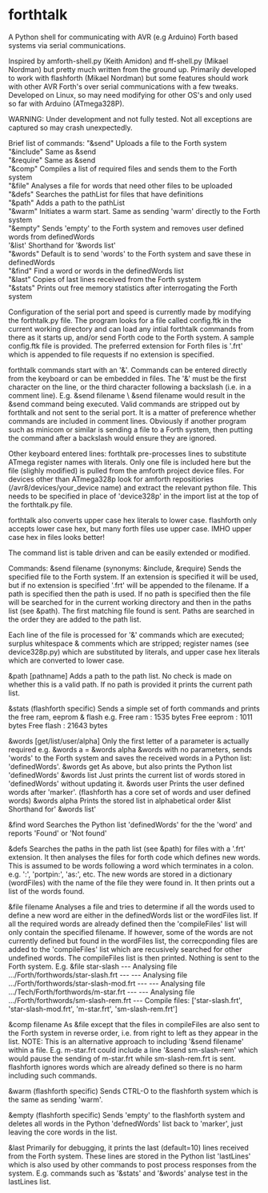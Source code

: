 # forthtalk
A Python shell for communicating with AVR (e.g Arduino) Forth based systems via serial communications.

Inspired by amforth-shell.py (Keith Amidon) and ff-shell.py (Mikael Nordman) but pretty much written from the ground up.
Primarily developed to work with flashforth (Mikael Nordman) but some features should work with other AVR Forth's over serial communications with a few tweaks. Developed on Linux, so may need modifying for other OS's and only used so far with Arduino (ATmega328P).

WARNING: Under development and not fully tested. Not all exceptions are captured so may crash unexpectedly.

Brief list of commands:
         "&send" Uploads a file to the Forth system  
         "&include" Same as &send  
         "&require" Same as &send  
         "&comp" Compiles a list of required files and sends them to the Forth system  
         "&file" Analyses a file for words that need other files to be uploaded  
         "&defs" Searches the pathList for files that have definitions  
         "&path" Adds a path to the pathList  
         "&warm" Initiates a warm start. Same as sending 'warm' directly to the Forth system  
         "&empty" Sends 'empty' to the Forth system and removes user defined words from definedWords  
         '&list' Shorthand for '&words list'  
         "&words" Default is to send 'words' to the Forth system and save these in definedWords  
         "&find" Find a word or words in the definedWords list  
         "&last" Copies of last lines received from the Forth system  
         "&stats" Prints out free memory statistics after interrogating the Forth system  

Configuration of the serial port and speed is currently made by modifying the forthtalk.py file.
The program looks for a file called config.ftk in the current working directory and can load any intial forthtalk commands from there as it starts up, and/or send Forth code to the Forth system. A sample config.ftk file is provided.
The preferred extension for Forth files is '.frt' which is appended to file requests if no extension is specified.

forthtalk commands start with an '&'. Commands can be entered directly from the keyboard or can be embedded in files. The '&' must be the first character on the line, or the third character following a backslash (i.e. in a comment line). E.g.
&send filename
\ &send filename
would result in the &send command being executed. Valid commands are stripped out by forthtalk and not sent to the serial port. It is a matter of preference whether commands are included in comment lines. Obviously if another program such as minicom or similar is sending a file to a Forth system, then putting the command after a backslash would ensure they are ignored.

Other keyboard entered lines:
forthtalk pre-processes lines to substitute ATmega register names with literals. Only one file is included here but the file (slighly modified) is pulled from the amforth project device files. For devices other than ATmega328p look for amforth repositiories (/avr8/devices/your_device name) and extract the relevant python file. This needs to be specified in place of 'device328p' in the import list at the top of the forthtalk.py file.

forthtalk also converts upper case hex literals to lower case. flashforth only accepts lower case hex, but many forth files use upper case. IMHO upper case hex in files looks better!

The command list is table driven and can be easily extended or modified.

Commands:
&send filename (synonyms: &include, &require) Sends the specified file to the Forth system. If an extension is specified it will be used, but if no extension is specified '.frt' will be appended to the filename. If a path is specified then the path is used. If no path is specified then the file will be searched for in the current working directory and then in the paths list (see &path). The first matching file found is sent. Paths are searched in the order they are added to the path list.

Each line of the file is processed for '&' commands which are executed; surplus whitespace & comments which are stripped; register names (see device328p.py) which are substituted by literals, and upper case hex literals which are converted to lower case.

&path [pathname]  Adds a path to the path list. No check is made on whether this is a valid path. If no path is provided it prints the current path list.

&stats  (flashforth specific) Sends a simple set of forth commands and prints the free ram, eeprom & flash e.g.
Free ram :  1535 bytes
Free eeprom :  1011 bytes
Free flash :  21643 bytes

&words [get/list/user/alpha]  Only the first letter of a parameter is actually required e.g. &words a = &words alpha
&words with no parameters, sends 'words' to the Forth system and saves the received words in a Python list: 'definedWords'.
&words get    As above, but also prints the Python list 'definedWords'
&words list   Just prints the current list of words stored in 'definedWords' without updating it.
&words user   Prints the user defined words after 'marker'. (flashforth has a core set of words and user defined words)
&words alpha  Prints the stored list in alphabetical order
&list         Shorthand for' &words list'

&find word    Searches the Python list 'definedWords' for the the 'word' and reports 'Found' or 'Not found'

&defs   Searches the paths in the path list (see &path) for files with a '.frt' extension. It then analyses the files for forth code which defines new words. This is assumed to be words following a word which terminates in a colon. e.g. ':', 'portpin:', 'as:', etc. The new words are stored in a dictionary (wordFiles) with the name of the file they were found in. It then prints out a list of the words found.

&file filename  Analyses a file and tries to determine if all the words used to define a new word are either in the definedWords list or the wordFiles list. If all the required words are already defined then the 'compileFiles' list will only contain the specified filename. If however, some of the words are not currently defined but found in the wordFiles list, the correcponding files are added to the 'compileFiles' list which are recusively searched for other undefined words. The compileFiles list is then printed. Nothing is sent to the Forth system. E.g.
&file star-slash
--- Analysing file .../Forth/forthwords/star-slash.frt ---
--- Analysing file .../Forth/forthwords/star-slash-mod.frt ---
--- Analysing file .../Tech/Forth/forthwords/m-star.frt ---
--- Analysing file .../Forth/forthwords/sm-slash-rem.frt ---
Compile files: ['star-slash.frt', 'star-slash-mod.frt', 'm-star.frt', 'sm-slash-rem.frt']

&comp filename  As &file except that the files in compileFiles are also sent to the Forth system in reverse order, i.e. from right to left as they appear in the list.
NOTE: This is an alternative approach to including '&send filename' within a file. E.g. m-star.frt could include a line '&send sm-slash-rem' which would pause the sending of m-star.frt while sm-slash-rem.frt is sent. flashforth ignores words which are already defined so there is no harm including such commands.

&warm (flashforth specific) Sends CTRL-O to the flashforth system which is the same as sending 'warm'.

&empty (flashforth specific) Sends 'empty' to the flashforth system and deletes all words in the Python 'defnedWords' list back to 'marker', just leaving the core words in the list.

&last  Primarily for debugging, it prints the last (default=10) lines received from the Forth system. These lines are stored in the Python list 'lastLines' which is also used by other commands to post process responses from the system. E.g. commands such as '&stats' and '&words' analyse test in the lastLines list.


